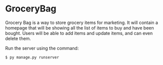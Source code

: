 # GroceryBag
Grocery Bag is a way to store grocery items for marketing. It will contain a homepage that will be showing all the list of items to buy and have been bought. Users will be able to add items and update items, and can even delete them.


 Run the server using the command:
```
$ py manage.py runserver

```
